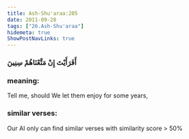 ```yaml
---
title: Ash-Shu'araa:205
date: 2011-09-28
tags: ["26.Ash-Shu'araa"]
hidemeta: true 
ShowPostNavLinks: true 
---
```

### أَفَرَأَيْتَ إِنْ مَتَّعْنَاهُمْ سِنِينَ
### meaning: 
Tell me, should We let them enjoy for some years,
### similar verses: 

Our AI only can find similar verses with similarity score > 50% 





